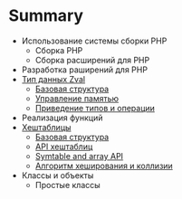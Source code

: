 # Summary

* Использование системы сборки PHP
   * Cборка PHP
   * Сборка расширений для PHP
* Разработка раширений для PHP
* [Тип данных Zval](tip_dannih_zval/README.md)
   * [Базовая структура](tip_dannih_zval/bazovaya_struktura.md)
   * [Управление памятью](tip_dannih_zval/upravlenie_pamyatyu.md)
   * [Приведение типов и операции](tip_dannih_zval/privedenie_tipov_i_operatsii.md)
* Реализация функций
* [Хештаблицы](heshtablitsi/README.md)
   * [Базовая структура](heshtablitsi/bazovaya_struktura.md)
   * [API хештаблиц](heshtablitsi/api_heshtablits.md)
   * [Symtable and array API](heshtablitsi/symtable_and_array_api.md)
   * [Алгоритм хеширования и коллизии](heshtablitsi/algoritm_heshirovaniya_i_kollizii.md)
* Классы и объекты
   * Простые классы

